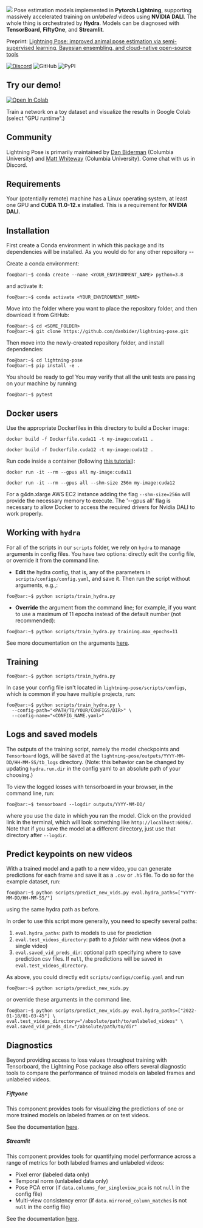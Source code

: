 ![](https://github.com/danbider/lightning-pose/raw/main/assets/images/LightningPose_horizontal_light.png)
Pose estimation models implemented in **Pytorch Lightning**,
supporting massively accelerated training on _unlabeled_ videos using **NVIDIA DALI**. The whole thing is orchestrated by **Hydra**. Models can be diagnosed with **TensorBoard**, **FiftyOne**, and **Streamlit**.

Preprint: [Lightning Pose: improved animal pose estimation via semi-supervised learning, Bayesian ensembling, and cloud-native open-source tools](https://www.biorxiv.org/content/10.1101/2023.04.28.538703v1)

[![Discord](https://img.shields.io/discord/1103381776895856720)](https://discord.gg/tDUPdRj4BM)
![GitHub](https://img.shields.io/github/license/danbider/lightning-pose)
![PyPI](https://img.shields.io/pypi/v/lightning-pose)

## Try our demo!

[![Open In Colab](https://colab.research.google.com/assets/colab-badge.svg)](https://colab.research.google.com/github/danbider/lightning-pose/blob/main/scripts/litpose_training_demo.ipynb)

Train a network on a toy dataset and visualize the results in Google Colab (select "GPU runtime".)

## Community

Lightning Pose is primarily maintained by [Dan Biderman](https://dan-biderman.netlify.app) (Columbia University) and [Matt Whiteway](https://themattinthehatt.github.io/) (Columbia University). Come chat with us in Discord.

## Requirements

Your (potentially remote) machine has a Linux operating system, at least one GPU and **CUDA 11.0-12.x** installed. This
is a requirement for **NVIDIA DALI**.

## Installation

First create a Conda environment in which this package and its dependencies will be installed.
As you would do for any other repository --

Create a conda environment:

```console
foo@bar:~$ conda create --name <YOUR_ENVIRONMENT_NAME> python=3.8
```

and activate it:

```console
foo@bar:~$ conda activate <YOUR_ENVIRONMENT_NAME>
```

Move into the folder where you want to place the repository folder, and then download it from GitHub:

```console
foo@bar:~$ cd <SOME_FOLDER>
foo@bar:~$ git clone https://github.com/danbider/lightning-pose.git
```

Then move into the newly-created repository folder, and install dependencies:

```console
foo@bar:~$ cd lightning-pose
foo@bar:~$ pip install -e .
```

You should be ready to go! You may verify that all the unit tests are passing on your
machine by running

```console
foo@bar:~$ pytest
```

## Docker users

Use the appropriate Dockerfiles in this directory to build a Docker image:

```console
docker build -f Dockerfile.cuda11 -t my-image:cuda11 .
```

```console
docker build -f Dockerfile.cuda12 -t my-image:cuda12 .
```

Run code inside a container (following [this tutorial](https://docs.docker.com/get-started/)):

```console
docker run -it --rm --gpus all my-image:cuda11
```

```console
docker run -it --rm --gpus all --shm-size 256m my-image:cuda12
```

For a g4dn.xlarge AWS EC2 instance adding the flag `--shm-size=256m` will provide the necessary memory to execute. The '--gpus all' flag is necessary to allow Docker to access the required drivers for Nvidia DALI to work properly. 

## Working with `hydra`

For all of the scripts in our `scripts` folder, we rely on `hydra` to manage arguments in
config files. You have two options: directly edit the config file, or override it from the command
line.

- **Edit** the hydra config, that is, any of the parameters in `scripts/configs/config.yaml`,
  and save it. Then run the script without arguments, e.g.,:

```console
foo@bar:~$ python scripts/train_hydra.py
```

- **Override** the argument from the command line; for example, if you want to use a maximum of 11
  epochs instead of the default number (not recommended):

```console
foo@bar:~$ python scripts/train_hydra.py training.max_epochs=11
```

See more documentation on the arguments [here](docs/config.md).

## Training

```console
foo@bar:~$ python scripts/train_hydra.py
```

In case your config file isn't located in `lightning-pose/scripts/configs`, which is common if you
have multiple projects, run:

```console
foo@bar:~$ python scripts/train_hydra.py \
  --config-path="<PATH/TO/YOUR/CONFIGS/DIR>" \
  --config-name="<CONFIG_NAME.yaml>"
```

## Logs and saved models

The outputs of the training script, namely the model checkpoints and `Tensorboard` logs,
will be saved at the `lightning-pose/outputs/YYYY-MM-DD/HH-MM-SS/tb_logs` directory. (Note: this
behavior can be changed by updating `hydra.run.dir` in the config yaml to an absolute path of your
choosing.)

To view the logged losses with tensorboard in your browser, in the command line, run:

```console
foo@bar:~$ tensorboard --logdir outputs/YYYY-MM-DD/
```

where you use the date in which you ran the model. Click on the provided link in the
terminal, which will look something like `http://localhost:6006/`.
Note that if you save the model at a different directory, just use that directory after `--logdir`.

## Predict keypoints on new videos

With a trained model and a path to a new video, you can generate predictions for each
frame and save it as a `.csv` or `.h5` file.
To do so for the example dataset, run:

```console
foo@bar:~$ python scripts/predict_new_vids.py eval.hydra_paths=["YYYY-MM-DD/HH-MM-SS/"]
```

using the same hydra path as before.

In order to use this script more generally, you need to specify several paths:

1. `eval.hydra_paths`: path to models to use for prediction
2. `eval.test_videos_directory`: path to a _folder_ with new videos (not a single video)
3. `eval.saved_vid_preds_dir`: optional path specifying where to save prediction csv files. If `null`, the predictions will be saved in `eval.test_videos_directory`.

As above, you could directly edit `scripts/configs/config.yaml` and run

```console
foo@bar:~$ python scripts/predict_new_vids.py
```

or override these arguments in the command line.

```console
foo@bar:~$ python scripts/predict_new_vids.py eval.hydra_paths=["2022-01-18/01-03-45"] \
eval.test_videos_directory="/absolute/path/to/unlabeled_videos" \
eval.saved_vid_preds_dir="/absolute/path/to/dir"
```

## Diagnostics

Beyond providing access to loss values throughout training with Tensorboard, the Lightning Pose
package also offers several diagnostic tools to compare the performance of trained models on
labeled frames and unlabeled videos.

##### Fiftyone

This component provides tools for visualizing the predictions of one or more trained
models on labeled frames or on test videos.

See the documentation [here](docs/fiftyone.md).

##### Streamlit

This component provides tools for quantifying model performance across a range of
metrics for both labeled frames and unlabeled videos:

- Pixel error (labeled data only)
- Temporal norm (unlabeled data only)
- Pose PCA error (if `data.columns_for_singleview_pca` is not `null` in the config file)
- Multi-view consistency error (if `data.mirrored_column_matches` is not `null` in the config
  file)

See the documentation [here](docs/apps.md).
